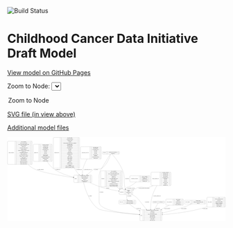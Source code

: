 <link rel='stylesheet' href="assets/style.css">
<link rel='stylesheet' href="https://unpkg.com/leaflet@1.5.1/dist/leaflet.css" integrity="sha512-xwE/Az9zrjBIphAcBb3F6JVqxf46+CDLwfLMHloNu6KEQCAWi6HcDUbeOfBIptF7tcCzusKFjFw2yuvEpDL9wQ==" crossorigin="">
<script type="text/javascript" src="https://code.jquery.com/jquery-3.2.1.min.js"></script>
<script type="text/javascript"  src="https://unpkg.com/leaflet@1.5.1/dist/leaflet.js"></script>
<script type="text/javascript" src="assets/actions.js"></script>

![Build Status](https://github.com/CBIIT/ccdi-model/actions/workflows/model-test-and-deploy.yml/badge.svg)

# Childhood Cancer Data Initiative Draft Model

[View model on GitHub Pages](https://cbiit.github.io/ccdi-model/)



Zoom to Node: <select id="node_select">
  <option value="">Zoom to Node</option>
</select>
<div id="model"></div>

<p>
<a href="./model-desc/ccdi-model.svg">SVG file (in view above)</a>
<p>
<a href="./model-desc">Additional model files</a>
<div id='graph' style='display:off;'>
<svg width="4103pt" height="1574pt"
 viewBox="0.00 0.00 4103.00 1574.00" xmlns="http://www.w3.org/2000/svg" xmlns:xlink="http://www.w3.org/1999/xlink">
<g id="graph0" class="graph" transform="scale(1 1) rotate(0) translate(4 1570)">
<title>Perl</title>
<polygon fill="#ffffff" stroke="transparent" points="-4,4 -4,-1570 4099,-1570 4099,4 -4,4"/>
<!-- sample -->
<g id="node1" class="node">
<title>sample</title>
<path fill="none" stroke="#000000" d="M1258,-720C1258,-720 1572,-720 1572,-720 1578,-720 1584,-726 1584,-732 1584,-732 1584,-846 1584,-846 1584,-852 1578,-858 1572,-858 1572,-858 1258,-858 1258,-858 1252,-858 1246,-852 1246,-846 1246,-846 1246,-732 1246,-732 1246,-726 1252,-720 1258,-720"/>
<text text-anchor="middle" x="1280" y="-785.3" font-family="Times,serif" font-size="14.00" fill="#000000">sample</text>
<polyline fill="none" stroke="#000000" points="1314,-720 1314,-858 "/>
<text text-anchor="middle" x="1324.5" y="-785.3" font-family="Times,serif" font-size="14.00" fill="#000000"> </text>
<polyline fill="none" stroke="#000000" points="1335,-720 1335,-858 "/>
<text text-anchor="middle" x="1449" y="-842.8" font-family="Times,serif" font-size="14.00" fill="#000000">participant_age_at_collection</text>
<polyline fill="none" stroke="#000000" points="1335,-835 1563,-835 "/>
<text text-anchor="middle" x="1449" y="-819.8" font-family="Times,serif" font-size="14.00" fill="#000000">sample_anatomic_site</text>
<polyline fill="none" stroke="#000000" points="1335,-812 1563,-812 "/>
<text text-anchor="middle" x="1449" y="-796.8" font-family="Times,serif" font-size="14.00" fill="#000000">sample_description</text>
<polyline fill="none" stroke="#000000" points="1335,-789 1563,-789 "/>
<text text-anchor="middle" x="1449" y="-773.8" font-family="Times,serif" font-size="14.00" fill="#000000">sample_id</text>
<polyline fill="none" stroke="#000000" points="1335,-766 1563,-766 "/>
<text text-anchor="middle" x="1449" y="-750.8" font-family="Times,serif" font-size="14.00" fill="#000000">sample_tumor_status</text>
<polyline fill="none" stroke="#000000" points="1335,-743 1563,-743 "/>
<text text-anchor="middle" x="1449" y="-727.8" font-family="Times,serif" font-size="14.00" fill="#000000">sample_type</text>
<polyline fill="none" stroke="#000000" points="1563,-720 1563,-858 "/>
<text text-anchor="middle" x="1573.5" y="-785.3" font-family="Times,serif" font-size="14.00" fill="#000000"> </text>
</g>
<!-- study -->
<g id="node7" class="node">
<title>study</title>
<path fill="none" stroke="#000000" d="M2499,-.5C2499,-.5 2889,-.5 2889,-.5 2895,-.5 2901,-6.5 2901,-12.5 2901,-12.5 2901,-195.5 2901,-195.5 2901,-201.5 2895,-207.5 2889,-207.5 2889,-207.5 2499,-207.5 2499,-207.5 2493,-207.5 2487,-201.5 2487,-195.5 2487,-195.5 2487,-12.5 2487,-12.5 2487,-6.5 2493,-.5 2499,-.5"/>
<text text-anchor="middle" x="2515" y="-100.3" font-family="Times,serif" font-size="14.00" fill="#000000">study</text>
<polyline fill="none" stroke="#000000" points="2543,-.5 2543,-207.5 "/>
<text text-anchor="middle" x="2553.5" y="-100.3" font-family="Times,serif" font-size="14.00" fill="#000000"> </text>
<polyline fill="none" stroke="#000000" points="2564,-.5 2564,-207.5 "/>
<text text-anchor="middle" x="2722" y="-192.3" font-family="Times,serif" font-size="14.00" fill="#000000">experimental_strategy_and_data_subtype</text>
<polyline fill="none" stroke="#000000" points="2564,-184.5 2880,-184.5 "/>
<text text-anchor="middle" x="2722" y="-169.3" font-family="Times,serif" font-size="14.00" fill="#000000">external_url</text>
<polyline fill="none" stroke="#000000" points="2564,-161.5 2880,-161.5 "/>
<text text-anchor="middle" x="2722" y="-146.3" font-family="Times,serif" font-size="14.00" fill="#000000">phs_accession</text>
<polyline fill="none" stroke="#000000" points="2564,-138.5 2880,-138.5 "/>
<text text-anchor="middle" x="2722" y="-123.3" font-family="Times,serif" font-size="14.00" fill="#000000">size_of_data_being_uploaded</text>
<polyline fill="none" stroke="#000000" points="2564,-115.5 2880,-115.5 "/>
<text text-anchor="middle" x="2722" y="-100.3" font-family="Times,serif" font-size="14.00" fill="#000000">study_acronym</text>
<polyline fill="none" stroke="#000000" points="2564,-92.5 2880,-92.5 "/>
<text text-anchor="middle" x="2722" y="-77.3" font-family="Times,serif" font-size="14.00" fill="#000000">study_data_types</text>
<polyline fill="none" stroke="#000000" points="2564,-69.5 2880,-69.5 "/>
<text text-anchor="middle" x="2722" y="-54.3" font-family="Times,serif" font-size="14.00" fill="#000000">study_description</text>
<polyline fill="none" stroke="#000000" points="2564,-46.5 2880,-46.5 "/>
<text text-anchor="middle" x="2722" y="-31.3" font-family="Times,serif" font-size="14.00" fill="#000000">study_name</text>
<polyline fill="none" stroke="#000000" points="2564,-23.5 2880,-23.5 "/>
<text text-anchor="middle" x="2722" y="-8.3" font-family="Times,serif" font-size="14.00" fill="#000000">study_short_title</text>
<polyline fill="none" stroke="#000000" points="2880,-.5 2880,-207.5 "/>
<text text-anchor="middle" x="2890.5" y="-100.3" font-family="Times,serif" font-size="14.00" fill="#000000"> </text>
</g>
<!-- sample&#45;&gt;study -->
<g id="edge12" class="edge">
<title>sample&#45;&gt;study</title>
<path fill="none" stroke="#000000" d="M1428.9699,-719.8495C1457.5937,-597.713 1535.2466,-345.4449 1707,-226 1768.8711,-182.9721 2205.4294,-141.889 2476.8224,-120.1114"/>
<polygon fill="#000000" stroke="#000000" points="2477.1181,-123.599 2486.8073,-119.3129 2476.5601,-116.6213 2477.1181,-123.599"/>
<text text-anchor="middle" x="1553.5" y="-465.8" font-family="Times,serif" font-size="14.00" fill="#000000">of_sample</text>
</g>
<!-- participant -->
<g id="node13" class="node">
<title>participant</title>
<path fill="none" stroke="#000000" d="M2110.5,-495.5C2110.5,-495.5 2341.5,-495.5 2341.5,-495.5 2347.5,-495.5 2353.5,-501.5 2353.5,-507.5 2353.5,-507.5 2353.5,-575.5 2353.5,-575.5 2353.5,-581.5 2347.5,-587.5 2341.5,-587.5 2341.5,-587.5 2110.5,-587.5 2110.5,-587.5 2104.5,-587.5 2098.5,-581.5 2098.5,-575.5 2098.5,-575.5 2098.5,-507.5 2098.5,-507.5 2098.5,-501.5 2104.5,-495.5 2110.5,-495.5"/>
<text text-anchor="middle" x="2146.5" y="-537.8" font-family="Times,serif" font-size="14.00" fill="#000000">participant</text>
<polyline fill="none" stroke="#000000" points="2194.5,-495.5 2194.5,-587.5 "/>
<text text-anchor="middle" x="2205" y="-537.8" font-family="Times,serif" font-size="14.00" fill="#000000"> </text>
<polyline fill="none" stroke="#000000" points="2215.5,-495.5 2215.5,-587.5 "/>
<text text-anchor="middle" x="2274" y="-572.3" font-family="Times,serif" font-size="14.00" fill="#000000">ethnicity</text>
<polyline fill="none" stroke="#000000" points="2215.5,-564.5 2332.5,-564.5 "/>
<text text-anchor="middle" x="2274" y="-549.3" font-family="Times,serif" font-size="14.00" fill="#000000">gender</text>
<polyline fill="none" stroke="#000000" points="2215.5,-541.5 2332.5,-541.5 "/>
<text text-anchor="middle" x="2274" y="-526.3" font-family="Times,serif" font-size="14.00" fill="#000000">participant_id</text>
<polyline fill="none" stroke="#000000" points="2215.5,-518.5 2332.5,-518.5 "/>
<text text-anchor="middle" x="2274" y="-503.3" font-family="Times,serif" font-size="14.00" fill="#000000">race</text>
<polyline fill="none" stroke="#000000" points="2332.5,-495.5 2332.5,-587.5 "/>
<text text-anchor="middle" x="2343" y="-537.8" font-family="Times,serif" font-size="14.00" fill="#000000"> </text>
</g>
<!-- sample&#45;&gt;participant -->
<g id="edge13" class="edge">
<title>sample&#45;&gt;participant</title>
<path fill="none" stroke="#000000" d="M1546.6023,-719.9463C1604.9068,-691.5971 1675.0964,-660.461 1741,-639 1855.4826,-601.7196 1990.0187,-576.0317 2088.3163,-560.4194"/>
<polygon fill="#000000" stroke="#000000" points="2088.979,-563.8583 2098.3134,-558.8465 2087.8909,-556.9434 2088.979,-563.8583"/>
<text text-anchor="middle" x="1881.5" y="-609.8" font-family="Times,serif" font-size="14.00" fill="#000000">of_sample</text>
</g>
<!-- synonym -->
<g id="node2" class="node">
<title>synonym</title>
<path fill="none" stroke="#000000" d="M1792.5,-1255C1792.5,-1255 2093.5,-1255 2093.5,-1255 2099.5,-1255 2105.5,-1261 2105.5,-1267 2105.5,-1267 2105.5,-1289 2105.5,-1289 2105.5,-1295 2099.5,-1301 2093.5,-1301 2093.5,-1301 1792.5,-1301 1792.5,-1301 1786.5,-1301 1780.5,-1295 1780.5,-1289 1780.5,-1289 1780.5,-1267 1780.5,-1267 1780.5,-1261 1786.5,-1255 1792.5,-1255"/>
<text text-anchor="middle" x="1820.5" y="-1274.3" font-family="Times,serif" font-size="14.00" fill="#000000">synonym</text>
<polyline fill="none" stroke="#000000" points="1860.5,-1255 1860.5,-1301 "/>
<text text-anchor="middle" x="1871" y="-1274.3" font-family="Times,serif" font-size="14.00" fill="#000000"> </text>
<polyline fill="none" stroke="#000000" points="1881.5,-1255 1881.5,-1301 "/>
<text text-anchor="middle" x="1983" y="-1285.8" font-family="Times,serif" font-size="14.00" fill="#000000">repository_of_synonym_id</text>
<polyline fill="none" stroke="#000000" points="1881.5,-1278 2084.5,-1278 "/>
<text text-anchor="middle" x="1983" y="-1262.8" font-family="Times,serif" font-size="14.00" fill="#000000">synonym_id</text>
<polyline fill="none" stroke="#000000" points="2084.5,-1255 2084.5,-1301 "/>
<text text-anchor="middle" x="2095" y="-1274.3" font-family="Times,serif" font-size="14.00" fill="#000000"> </text>
</g>
<!-- synonym&#45;&gt;sample -->
<g id="edge15" class="edge">
<title>synonym&#45;&gt;sample</title>
<path fill="none" stroke="#000000" d="M1936.8859,-1254.778C1920.7272,-1198.4725 1871.1627,-1054.5731 1772,-990 1715.7332,-953.36 1683.2631,-999.4822 1622,-972 1606.8525,-965.205 1547.551,-912.2408 1496.2811,-865.0301"/>
<polygon fill="#000000" stroke="#000000" points="1498.5048,-862.3197 1488.7811,-858.1125 1493.7589,-867.4652 1498.5048,-862.3197"/>
<text text-anchor="middle" x="1664.5" y="-960.8" font-family="Times,serif" font-size="14.00" fill="#000000">of_synonym</text>
</g>
<!-- synonym&#45;&gt;study -->
<g id="edge16" class="edge">
<title>synonym&#45;&gt;study</title>
<path fill="none" stroke="#000000" d="M1929.3387,-1254.8063C1900.4549,-1205.8095 1830.9936,-1088.1959 1772,-990 1758.3398,-967.2623 1749.8299,-964.0128 1741,-939 1718.6114,-875.5791 1721,-856.2566 1721,-789 1721,-789 1721,-789 1721,-351.5 1721,-196.6272 2189.8498,-137.5075 2476.6346,-115.8317"/>
<polygon fill="#000000" stroke="#000000" points="2477.0467,-119.3107 2486.7585,-115.0763 2476.5258,-112.3302 2477.0467,-119.3107"/>
<text text-anchor="middle" x="1763.5" y="-537.8" font-family="Times,serif" font-size="14.00" fill="#000000">of_synonym</text>
</g>
<!-- synonym&#45;&gt;participant -->
<g id="edge17" class="edge">
<title>synonym&#45;&gt;participant</title>
<path fill="none" stroke="#000000" d="M1964.0491,-1254.6348C2009.7092,-1202.439 2117.6293,-1070.5789 2166,-939 2212.354,-812.9068 2179.3203,-771.2402 2203,-639 2205.394,-625.6308 2208.4677,-611.3452 2211.5836,-597.9463"/>
<polygon fill="#000000" stroke="#000000" points="2215.0634,-598.4404 2213.9641,-587.9028 2208.2521,-596.826 2215.0634,-598.4404"/>
<text text-anchor="middle" x="2245.5" y="-785.3" font-family="Times,serif" font-size="14.00" fill="#000000">of_synonym</text>
</g>
<!-- publication -->
<g id="node3" class="node">
<title>publication</title>
<path fill="none" stroke="#000000" d="M2734,-333.5C2734,-333.5 2944,-333.5 2944,-333.5 2950,-333.5 2956,-339.5 2956,-345.5 2956,-345.5 2956,-357.5 2956,-357.5 2956,-363.5 2950,-369.5 2944,-369.5 2944,-369.5 2734,-369.5 2734,-369.5 2728,-369.5 2722,-363.5 2722,-357.5 2722,-357.5 2722,-345.5 2722,-345.5 2722,-339.5 2728,-333.5 2734,-333.5"/>
<text text-anchor="middle" x="2770.5" y="-347.8" font-family="Times,serif" font-size="14.00" fill="#000000">publication</text>
<polyline fill="none" stroke="#000000" points="2819,-333.5 2819,-369.5 "/>
<text text-anchor="middle" x="2829.5" y="-347.8" font-family="Times,serif" font-size="14.00" fill="#000000"> </text>
<polyline fill="none" stroke="#000000" points="2840,-333.5 2840,-369.5 "/>
<text text-anchor="middle" x="2887.5" y="-347.8" font-family="Times,serif" font-size="14.00" fill="#000000">pubmed_id</text>
<polyline fill="none" stroke="#000000" points="2935,-333.5 2935,-369.5 "/>
<text text-anchor="middle" x="2945.5" y="-347.8" font-family="Times,serif" font-size="14.00" fill="#000000"> </text>
</g>
<!-- publication&#45;&gt;study -->
<g id="edge9" class="edge">
<title>publication&#45;&gt;study</title>
<path fill="none" stroke="#000000" d="M2828.3378,-333.3007C2813.6838,-308.2879 2786.1287,-261.2541 2759.7703,-216.2631"/>
<polygon fill="#000000" stroke="#000000" points="2762.7676,-214.4551 2754.6927,-207.5961 2756.7278,-217.9936 2762.7676,-214.4551"/>
<text text-anchor="middle" x="2821" y="-229.8" font-family="Times,serif" font-size="14.00" fill="#000000">of_publication</text>
</g>
<!-- methylation_array_file -->
<g id="node4" class="node">
<title>methylation_array_file</title>
<path fill="none" stroke="#000000" d="M1383.5,-1163C1383.5,-1163 1750.5,-1163 1750.5,-1163 1756.5,-1163 1762.5,-1169 1762.5,-1175 1762.5,-1175 1762.5,-1381 1762.5,-1381 1762.5,-1387 1756.5,-1393 1750.5,-1393 1750.5,-1393 1383.5,-1393 1383.5,-1393 1377.5,-1393 1371.5,-1387 1371.5,-1381 1371.5,-1381 1371.5,-1175 1371.5,-1175 1371.5,-1169 1377.5,-1163 1383.5,-1163"/>
<text text-anchor="middle" x="1460.5" y="-1274.3" font-family="Times,serif" font-size="14.00" fill="#000000">methylation_array_file</text>
<polyline fill="none" stroke="#000000" points="1549.5,-1163 1549.5,-1393 "/>
<text text-anchor="middle" x="1560" y="-1274.3" font-family="Times,serif" font-size="14.00" fill="#000000"> </text>
<polyline fill="none" stroke="#000000" points="1570.5,-1163 1570.5,-1393 "/>
<text text-anchor="middle" x="1656" y="-1377.8" font-family="Times,serif" font-size="14.00" fill="#000000">dcf_indexd_guid</text>
<polyline fill="none" stroke="#000000" points="1570.5,-1370 1741.5,-1370 "/>
<text text-anchor="middle" x="1656" y="-1354.8" font-family="Times,serif" font-size="14.00" fill="#000000">file_description</text>
<polyline fill="none" stroke="#000000" points="1570.5,-1347 1741.5,-1347 "/>
<text text-anchor="middle" x="1656" y="-1331.8" font-family="Times,serif" font-size="14.00" fill="#000000">file_mapping_level</text>
<polyline fill="none" stroke="#000000" points="1570.5,-1324 1741.5,-1324 "/>
<text text-anchor="middle" x="1656" y="-1308.8" font-family="Times,serif" font-size="14.00" fill="#000000">file_name</text>
<polyline fill="none" stroke="#000000" points="1570.5,-1301 1741.5,-1301 "/>
<text text-anchor="middle" x="1656" y="-1285.8" font-family="Times,serif" font-size="14.00" fill="#000000">file_size</text>
<polyline fill="none" stroke="#000000" points="1570.5,-1278 1741.5,-1278 "/>
<text text-anchor="middle" x="1656" y="-1262.8" font-family="Times,serif" font-size="14.00" fill="#000000">file_type</text>
<polyline fill="none" stroke="#000000" points="1570.5,-1255 1741.5,-1255 "/>
<text text-anchor="middle" x="1656" y="-1239.8" font-family="Times,serif" font-size="14.00" fill="#000000">file_url_in_cds</text>
<polyline fill="none" stroke="#000000" points="1570.5,-1232 1741.5,-1232 "/>
<text text-anchor="middle" x="1656" y="-1216.8" font-family="Times,serif" font-size="14.00" fill="#000000">md5sum</text>
<polyline fill="none" stroke="#000000" points="1570.5,-1209 1741.5,-1209 "/>
<text text-anchor="middle" x="1656" y="-1193.8" font-family="Times,serif" font-size="14.00" fill="#000000">methylation_platform</text>
<polyline fill="none" stroke="#000000" points="1570.5,-1186 1741.5,-1186 "/>
<text text-anchor="middle" x="1656" y="-1170.8" font-family="Times,serif" font-size="14.00" fill="#000000">reporter_label</text>
<polyline fill="none" stroke="#000000" points="1741.5,-1163 1741.5,-1393 "/>
<text text-anchor="middle" x="1752" y="-1274.3" font-family="Times,serif" font-size="14.00" fill="#000000"> </text>
</g>
<!-- methylation_array_file&#45;&gt;sample -->
<g id="edge19" class="edge">
<title>methylation_array_file&#45;&gt;sample</title>
<path fill="none" stroke="#000000" d="M1494.6879,-1162.8335C1464.0008,-1107.3825 1431.7279,-1038.5913 1416,-972 1408.1252,-938.6583 1406.7069,-900.9368 1407.7031,-868.4405"/>
<polygon fill="#000000" stroke="#000000" points="1411.2145,-868.2141 1408.1063,-858.0855 1404.2198,-867.9417 1411.2145,-868.2141"/>
<text text-anchor="middle" x="1507.5" y="-960.8" font-family="Times,serif" font-size="14.00" fill="#000000">of_methylation_array_file</text>
</g>
<!-- study_personnel -->
<g id="node5" class="node">
<title>study_personnel</title>
<path fill="none" stroke="#000000" d="M2986.5,-294C2986.5,-294 3293.5,-294 3293.5,-294 3299.5,-294 3305.5,-300 3305.5,-306 3305.5,-306 3305.5,-397 3305.5,-397 3305.5,-403 3299.5,-409 3293.5,-409 3293.5,-409 2986.5,-409 2986.5,-409 2980.5,-409 2974.5,-403 2974.5,-397 2974.5,-397 2974.5,-306 2974.5,-306 2974.5,-300 2980.5,-294 2986.5,-294"/>
<text text-anchor="middle" x="3041.5" y="-347.8" font-family="Times,serif" font-size="14.00" fill="#000000">study_personnel</text>
<polyline fill="none" stroke="#000000" points="3108.5,-294 3108.5,-409 "/>
<text text-anchor="middle" x="3119" y="-347.8" font-family="Times,serif" font-size="14.00" fill="#000000"> </text>
<polyline fill="none" stroke="#000000" points="3129.5,-294 3129.5,-409 "/>
<text text-anchor="middle" x="3207" y="-393.8" font-family="Times,serif" font-size="14.00" fill="#000000">email_address</text>
<polyline fill="none" stroke="#000000" points="3129.5,-386 3284.5,-386 "/>
<text text-anchor="middle" x="3207" y="-370.8" font-family="Times,serif" font-size="14.00" fill="#000000">institution</text>
<polyline fill="none" stroke="#000000" points="3129.5,-363 3284.5,-363 "/>
<text text-anchor="middle" x="3207" y="-347.8" font-family="Times,serif" font-size="14.00" fill="#000000">personnel_name</text>
<polyline fill="none" stroke="#000000" points="3129.5,-340 3284.5,-340 "/>
<text text-anchor="middle" x="3207" y="-324.8" font-family="Times,serif" font-size="14.00" fill="#000000">personnel_type</text>
<polyline fill="none" stroke="#000000" points="3129.5,-317 3284.5,-317 "/>
<text text-anchor="middle" x="3207" y="-301.8" font-family="Times,serif" font-size="14.00" fill="#000000">study_personnel_id</text>
<polyline fill="none" stroke="#000000" points="3284.5,-294 3284.5,-409 "/>
<text text-anchor="middle" x="3295" y="-347.8" font-family="Times,serif" font-size="14.00" fill="#000000"> </text>
</g>
<!-- study_personnel&#45;&gt;study -->
<g id="edge10" class="edge">
<title>study_personnel&#45;&gt;study</title>
<path fill="none" stroke="#000000" d="M3036.2768,-293.9406C2992.4843,-269.6387 2939.9959,-240.5112 2889.4283,-212.4496"/>
<polygon fill="#000000" stroke="#000000" points="2891.1156,-209.3831 2880.6734,-207.5912 2887.719,-215.5039 2891.1156,-209.3831"/>
<text text-anchor="middle" x="2999.5" y="-229.8" font-family="Times,serif" font-size="14.00" fill="#000000">of_study_personnel</text>
</g>
<!-- study_funding -->
<g id="node6" class="node">
<title>study_funding</title>
<path fill="none" stroke="#000000" d="M3335.5,-317C3335.5,-317 3714.5,-317 3714.5,-317 3720.5,-317 3726.5,-323 3726.5,-329 3726.5,-329 3726.5,-374 3726.5,-374 3726.5,-380 3720.5,-386 3714.5,-386 3714.5,-386 3335.5,-386 3335.5,-386 3329.5,-386 3323.5,-380 3323.5,-374 3323.5,-374 3323.5,-329 3323.5,-329 3323.5,-323 3329.5,-317 3335.5,-317"/>
<text text-anchor="middle" x="3383" y="-347.8" font-family="Times,serif" font-size="14.00" fill="#000000">study_funding</text>
<polyline fill="none" stroke="#000000" points="3442.5,-317 3442.5,-386 "/>
<text text-anchor="middle" x="3453" y="-347.8" font-family="Times,serif" font-size="14.00" fill="#000000"> </text>
<polyline fill="none" stroke="#000000" points="3463.5,-317 3463.5,-386 "/>
<text text-anchor="middle" x="3584.5" y="-370.8" font-family="Times,serif" font-size="14.00" fill="#000000">funding_agency</text>
<polyline fill="none" stroke="#000000" points="3463.5,-363 3705.5,-363 "/>
<text text-anchor="middle" x="3584.5" y="-347.8" font-family="Times,serif" font-size="14.00" fill="#000000">funding_source_program_name</text>
<polyline fill="none" stroke="#000000" points="3463.5,-340 3705.5,-340 "/>
<text text-anchor="middle" x="3584.5" y="-324.8" font-family="Times,serif" font-size="14.00" fill="#000000">grant_id</text>
<polyline fill="none" stroke="#000000" points="3705.5,-317 3705.5,-386 "/>
<text text-anchor="middle" x="3716" y="-347.8" font-family="Times,serif" font-size="14.00" fill="#000000"> </text>
</g>
<!-- study_funding&#45;&gt;study -->
<g id="edge14" class="edge">
<title>study_funding&#45;&gt;study</title>
<path fill="none" stroke="#000000" d="M3454.7578,-316.9645C3414.5159,-298.096 3362.6805,-275.3186 3315,-259 3183.2144,-213.8966 3031.5964,-175.8004 2911.1648,-148.6633"/>
<polygon fill="#000000" stroke="#000000" points="2911.6067,-145.1754 2901.083,-146.4006 2910.0738,-152.0056 2911.6067,-145.1754"/>
<text text-anchor="middle" x="3311" y="-229.8" font-family="Times,serif" font-size="14.00" fill="#000000">of_study_funding</text>
</g>
<!-- sample_diagnosis -->
<g id="node8" class="node">
<title>sample_diagnosis</title>
<path fill="none" stroke="#000000" d="M12,-1059.5C12,-1059.5 454,-1059.5 454,-1059.5 460,-1059.5 466,-1065.5 466,-1071.5 466,-1071.5 466,-1484.5 466,-1484.5 466,-1490.5 460,-1496.5 454,-1496.5 454,-1496.5 12,-1496.5 12,-1496.5 6,-1496.5 0,-1490.5 0,-1484.5 0,-1484.5 0,-1071.5 0,-1071.5 0,-1065.5 6,-1059.5 12,-1059.5"/>
<text text-anchor="middle" x="71.5" y="-1274.3" font-family="Times,serif" font-size="14.00" fill="#000000">sample_diagnosis</text>
<polyline fill="none" stroke="#000000" points="143,-1059.5 143,-1496.5 "/>
<text text-anchor="middle" x="153.5" y="-1274.3" font-family="Times,serif" font-size="14.00" fill="#000000"> </text>
<polyline fill="none" stroke="#000000" points="164,-1059.5 164,-1496.5 "/>
<text text-anchor="middle" x="304.5" y="-1481.3" font-family="Times,serif" font-size="14.00" fill="#000000">age_at_diagnosis</text>
<polyline fill="none" stroke="#000000" points="164,-1473.5 445,-1473.5 "/>
<text text-anchor="middle" x="304.5" y="-1458.3" font-family="Times,serif" font-size="14.00" fill="#000000">days_to_last_followup</text>
<polyline fill="none" stroke="#000000" points="164,-1450.5 445,-1450.5 "/>
<text text-anchor="middle" x="304.5" y="-1435.3" font-family="Times,serif" font-size="14.00" fill="#000000">days_to_last_known_disease_status</text>
<polyline fill="none" stroke="#000000" points="164,-1427.5 445,-1427.5 "/>
<text text-anchor="middle" x="304.5" y="-1412.3" font-family="Times,serif" font-size="14.00" fill="#000000">days_to_recurrence</text>
<polyline fill="none" stroke="#000000" points="164,-1404.5 445,-1404.5 "/>
<text text-anchor="middle" x="304.5" y="-1389.3" font-family="Times,serif" font-size="14.00" fill="#000000">disease_type</text>
<polyline fill="none" stroke="#000000" points="164,-1381.5 445,-1381.5 "/>
<text text-anchor="middle" x="304.5" y="-1366.3" font-family="Times,serif" font-size="14.00" fill="#000000">last_known_disease_status</text>
<polyline fill="none" stroke="#000000" points="164,-1358.5 445,-1358.5 "/>
<text text-anchor="middle" x="304.5" y="-1343.3" font-family="Times,serif" font-size="14.00" fill="#000000">primary_diagnosis</text>
<polyline fill="none" stroke="#000000" points="164,-1335.5 445,-1335.5 "/>
<text text-anchor="middle" x="304.5" y="-1320.3" font-family="Times,serif" font-size="14.00" fill="#000000">primary_diagnosis_reference_source</text>
<polyline fill="none" stroke="#000000" points="164,-1312.5 445,-1312.5 "/>
<text text-anchor="middle" x="304.5" y="-1297.3" font-family="Times,serif" font-size="14.00" fill="#000000">primary_site</text>
<polyline fill="none" stroke="#000000" points="164,-1289.5 445,-1289.5 "/>
<text text-anchor="middle" x="304.5" y="-1274.3" font-family="Times,serif" font-size="14.00" fill="#000000">progression_or_recurrence</text>
<polyline fill="none" stroke="#000000" points="164,-1266.5 445,-1266.5 "/>
<text text-anchor="middle" x="304.5" y="-1251.3" font-family="Times,serif" font-size="14.00" fill="#000000">sample_diagnosis_id</text>
<polyline fill="none" stroke="#000000" points="164,-1243.5 445,-1243.5 "/>
<text text-anchor="middle" x="304.5" y="-1228.3" font-family="Times,serif" font-size="14.00" fill="#000000">site_of_resection_or_biopsy</text>
<polyline fill="none" stroke="#000000" points="164,-1220.5 445,-1220.5 "/>
<text text-anchor="middle" x="304.5" y="-1205.3" font-family="Times,serif" font-size="14.00" fill="#000000">tissue_or_organ_of_origin</text>
<polyline fill="none" stroke="#000000" points="164,-1197.5 445,-1197.5 "/>
<text text-anchor="middle" x="304.5" y="-1182.3" font-family="Times,serif" font-size="14.00" fill="#000000">tumor_grade</text>
<polyline fill="none" stroke="#000000" points="164,-1174.5 445,-1174.5 "/>
<text text-anchor="middle" x="304.5" y="-1159.3" font-family="Times,serif" font-size="14.00" fill="#000000">tumor_incidence_type</text>
<polyline fill="none" stroke="#000000" points="164,-1151.5 445,-1151.5 "/>
<text text-anchor="middle" x="304.5" y="-1136.3" font-family="Times,serif" font-size="14.00" fill="#000000">tumor_morphology</text>
<polyline fill="none" stroke="#000000" points="164,-1128.5 445,-1128.5 "/>
<text text-anchor="middle" x="304.5" y="-1113.3" font-family="Times,serif" font-size="14.00" fill="#000000">tumor_stage_clinical_m</text>
<polyline fill="none" stroke="#000000" points="164,-1105.5 445,-1105.5 "/>
<text text-anchor="middle" x="304.5" y="-1090.3" font-family="Times,serif" font-size="14.00" fill="#000000">tumor_stage_clinical_n</text>
<polyline fill="none" stroke="#000000" points="164,-1082.5 445,-1082.5 "/>
<text text-anchor="middle" x="304.5" y="-1067.3" font-family="Times,serif" font-size="14.00" fill="#000000">tumor_stage_clinical_t</text>
<polyline fill="none" stroke="#000000" points="445,-1059.5 445,-1496.5 "/>
<text text-anchor="middle" x="455.5" y="-1274.3" font-family="Times,serif" font-size="14.00" fill="#000000"> </text>
</g>
<!-- sample_diagnosis&#45;&gt;sample -->
<g id="edge3" class="edge">
<title>sample_diagnosis&#45;&gt;sample</title>
<path fill="none" stroke="#000000" d="M388.2889,-1059.4638C414.706,-1033.0083 443.796,-1008.7604 475,-990 601.1944,-914.1295 1000.0621,-847.3498 1235.7236,-813.1786"/>
<polygon fill="#000000" stroke="#000000" points="1236.3793,-816.6203 1245.7761,-811.7264 1235.3784,-809.6922 1236.3793,-816.6203"/>
<text text-anchor="middle" x="620" y="-960.8" font-family="Times,serif" font-size="14.00" fill="#000000">of_sample_diagnosis</text>
</g>
<!-- imaging_file -->
<g id="node9" class="node">
<title>imaging_file</title>
<path fill="none" stroke="#000000" d="M496,-1117C496,-1117 830,-1117 830,-1117 836,-1117 842,-1123 842,-1129 842,-1129 842,-1427 842,-1427 842,-1433 836,-1439 830,-1439 830,-1439 496,-1439 496,-1439 490,-1439 484,-1433 484,-1427 484,-1427 484,-1129 484,-1129 484,-1123 490,-1117 496,-1117"/>
<text text-anchor="middle" x="536" y="-1274.3" font-family="Times,serif" font-size="14.00" fill="#000000">imaging_file</text>
<polyline fill="none" stroke="#000000" points="588,-1117 588,-1439 "/>
<text text-anchor="middle" x="598.5" y="-1274.3" font-family="Times,serif" font-size="14.00" fill="#000000"> </text>
<polyline fill="none" stroke="#000000" points="609,-1117 609,-1439 "/>
<text text-anchor="middle" x="715" y="-1423.8" font-family="Times,serif" font-size="14.00" fill="#000000">checksum_algorithm</text>
<polyline fill="none" stroke="#000000" points="609,-1416 821,-1416 "/>
<text text-anchor="middle" x="715" y="-1400.8" font-family="Times,serif" font-size="14.00" fill="#000000">checksum_value</text>
<polyline fill="none" stroke="#000000" points="609,-1393 821,-1393 "/>
<text text-anchor="middle" x="715" y="-1377.8" font-family="Times,serif" font-size="14.00" fill="#000000">dcf_indexd_guid</text>
<polyline fill="none" stroke="#000000" points="609,-1370 821,-1370 "/>
<text text-anchor="middle" x="715" y="-1354.8" font-family="Times,serif" font-size="14.00" fill="#000000">file_description</text>
<polyline fill="none" stroke="#000000" points="609,-1347 821,-1347 "/>
<text text-anchor="middle" x="715" y="-1331.8" font-family="Times,serif" font-size="14.00" fill="#000000">file_mapping_level</text>
<polyline fill="none" stroke="#000000" points="609,-1324 821,-1324 "/>
<text text-anchor="middle" x="715" y="-1308.8" font-family="Times,serif" font-size="14.00" fill="#000000">file_name</text>
<polyline fill="none" stroke="#000000" points="609,-1301 821,-1301 "/>
<text text-anchor="middle" x="715" y="-1285.8" font-family="Times,serif" font-size="14.00" fill="#000000">file_size</text>
<polyline fill="none" stroke="#000000" points="609,-1278 821,-1278 "/>
<text text-anchor="middle" x="715" y="-1262.8" font-family="Times,serif" font-size="14.00" fill="#000000">file_type</text>
<polyline fill="none" stroke="#000000" points="609,-1255 821,-1255 "/>
<text text-anchor="middle" x="715" y="-1239.8" font-family="Times,serif" font-size="14.00" fill="#000000">file_url_in_cds</text>
<polyline fill="none" stroke="#000000" points="609,-1232 821,-1232 "/>
<text text-anchor="middle" x="715" y="-1216.8" font-family="Times,serif" font-size="14.00" fill="#000000">image_modality</text>
<polyline fill="none" stroke="#000000" points="609,-1209 821,-1209 "/>
<text text-anchor="middle" x="715" y="-1193.8" font-family="Times,serif" font-size="14.00" fill="#000000">imaging_instrument_model</text>
<polyline fill="none" stroke="#000000" points="609,-1186 821,-1186 "/>
<text text-anchor="middle" x="715" y="-1170.8" font-family="Times,serif" font-size="14.00" fill="#000000">imaging_platform</text>
<polyline fill="none" stroke="#000000" points="609,-1163 821,-1163 "/>
<text text-anchor="middle" x="715" y="-1147.8" font-family="Times,serif" font-size="14.00" fill="#000000">md5sum</text>
<polyline fill="none" stroke="#000000" points="609,-1140 821,-1140 "/>
<text text-anchor="middle" x="715" y="-1124.8" font-family="Times,serif" font-size="14.00" fill="#000000">software_package</text>
<polyline fill="none" stroke="#000000" points="821,-1117 821,-1439 "/>
<text text-anchor="middle" x="831.5" y="-1274.3" font-family="Times,serif" font-size="14.00" fill="#000000"> </text>
</g>
<!-- imaging_file&#45;&gt;sample -->
<g id="edge20" class="edge">
<title>imaging_file&#45;&gt;sample</title>
<path fill="none" stroke="#000000" d="M743.0707,-1116.731C772.1808,-1070.7769 808.7534,-1024.0149 852,-990 963.8769,-902.005 1117.4635,-850.6052 1235.9619,-821.8452"/>
<polygon fill="#000000" stroke="#000000" points="1236.9605,-825.2051 1245.8708,-819.473 1235.3307,-818.3974 1236.9605,-825.2051"/>
<text text-anchor="middle" x="945.5" y="-960.8" font-family="Times,serif" font-size="14.00" fill="#000000">of_imaging_file</text>
</g>
<!-- diagnosis -->
<g id="node10" class="node">
<title>diagnosis</title>
<path fill="none" stroke="#000000" d="M1761.5,-639.5C1761.5,-639.5 2144.5,-639.5 2144.5,-639.5 2150.5,-639.5 2156.5,-645.5 2156.5,-651.5 2156.5,-651.5 2156.5,-926.5 2156.5,-926.5 2156.5,-932.5 2150.5,-938.5 2144.5,-938.5 2144.5,-938.5 1761.5,-938.5 1761.5,-938.5 1755.5,-938.5 1749.5,-932.5 1749.5,-926.5 1749.5,-926.5 1749.5,-651.5 1749.5,-651.5 1749.5,-645.5 1755.5,-639.5 1761.5,-639.5"/>
<text text-anchor="middle" x="1791.5" y="-785.3" font-family="Times,serif" font-size="14.00" fill="#000000">diagnosis</text>
<polyline fill="none" stroke="#000000" points="1833.5,-639.5 1833.5,-938.5 "/>
<text text-anchor="middle" x="1844" y="-785.3" font-family="Times,serif" font-size="14.00" fill="#000000"> </text>
<polyline fill="none" stroke="#000000" points="1854.5,-639.5 1854.5,-938.5 "/>
<text text-anchor="middle" x="1995" y="-923.3" font-family="Times,serif" font-size="14.00" fill="#000000">age_at_diagnosis</text>
<polyline fill="none" stroke="#000000" points="1854.5,-915.5 2135.5,-915.5 "/>
<text text-anchor="middle" x="1995" y="-900.3" font-family="Times,serif" font-size="14.00" fill="#000000">days_to_last_followup</text>
<polyline fill="none" stroke="#000000" points="1854.5,-892.5 2135.5,-892.5 "/>
<text text-anchor="middle" x="1995" y="-877.3" font-family="Times,serif" font-size="14.00" fill="#000000">days_to_last_known_disease_status</text>
<polyline fill="none" stroke="#000000" points="1854.5,-869.5 2135.5,-869.5 "/>
<text text-anchor="middle" x="1995" y="-854.3" font-family="Times,serif" font-size="14.00" fill="#000000">days_to_recurrence</text>
<polyline fill="none" stroke="#000000" points="1854.5,-846.5 2135.5,-846.5 "/>
<text text-anchor="middle" x="1995" y="-831.3" font-family="Times,serif" font-size="14.00" fill="#000000">diagnosis_id</text>
<polyline fill="none" stroke="#000000" points="1854.5,-823.5 2135.5,-823.5 "/>
<text text-anchor="middle" x="1995" y="-808.3" font-family="Times,serif" font-size="14.00" fill="#000000">disease_type</text>
<polyline fill="none" stroke="#000000" points="1854.5,-800.5 2135.5,-800.5 "/>
<text text-anchor="middle" x="1995" y="-785.3" font-family="Times,serif" font-size="14.00" fill="#000000">last_known_disease_status</text>
<polyline fill="none" stroke="#000000" points="1854.5,-777.5 2135.5,-777.5 "/>
<text text-anchor="middle" x="1995" y="-762.3" font-family="Times,serif" font-size="14.00" fill="#000000">primary_diagnosis</text>
<polyline fill="none" stroke="#000000" points="1854.5,-754.5 2135.5,-754.5 "/>
<text text-anchor="middle" x="1995" y="-739.3" font-family="Times,serif" font-size="14.00" fill="#000000">primary_diagnosis_reference_source</text>
<polyline fill="none" stroke="#000000" points="1854.5,-731.5 2135.5,-731.5 "/>
<text text-anchor="middle" x="1995" y="-716.3" font-family="Times,serif" font-size="14.00" fill="#000000">primary_site</text>
<polyline fill="none" stroke="#000000" points="1854.5,-708.5 2135.5,-708.5 "/>
<text text-anchor="middle" x="1995" y="-693.3" font-family="Times,serif" font-size="14.00" fill="#000000">progression_or_recurrence</text>
<polyline fill="none" stroke="#000000" points="1854.5,-685.5 2135.5,-685.5 "/>
<text text-anchor="middle" x="1995" y="-670.3" font-family="Times,serif" font-size="14.00" fill="#000000">site_of_resection_or_biopsy</text>
<polyline fill="none" stroke="#000000" points="1854.5,-662.5 2135.5,-662.5 "/>
<text text-anchor="middle" x="1995" y="-647.3" font-family="Times,serif" font-size="14.00" fill="#000000">tissue_or_organ_of_origin</text>
<polyline fill="none" stroke="#000000" points="2135.5,-639.5 2135.5,-938.5 "/>
<text text-anchor="middle" x="2146" y="-785.3" font-family="Times,serif" font-size="14.00" fill="#000000"> </text>
</g>
<!-- diagnosis&#45;&gt;participant -->
<g id="edge4" class="edge">
<title>diagnosis&#45;&gt;participant</title>
<path fill="none" stroke="#000000" d="M2054.7654,-639.4712C2065.9179,-627.4271 2077.7112,-616.0499 2090,-606 2095.5629,-601.4506 2101.5,-597.1343 2107.6667,-593.0536"/>
<polygon fill="#000000" stroke="#000000" points="2109.6368,-595.9486 2116.2046,-587.6351 2105.8859,-590.0384 2109.6368,-595.9486"/>
<text text-anchor="middle" x="2134.5" y="-609.8" font-family="Times,serif" font-size="14.00" fill="#000000">of_diagnosis</text>
</g>
<!-- study_arm -->
<g id="node11" class="node">
<title>study_arm</title>
<path fill="none" stroke="#000000" d="M2102.5,-317C2102.5,-317 2399.5,-317 2399.5,-317 2405.5,-317 2411.5,-323 2411.5,-329 2411.5,-329 2411.5,-374 2411.5,-374 2411.5,-380 2405.5,-386 2399.5,-386 2399.5,-386 2102.5,-386 2102.5,-386 2096.5,-386 2090.5,-380 2090.5,-374 2090.5,-374 2090.5,-329 2090.5,-329 2090.5,-323 2096.5,-317 2102.5,-317"/>
<text text-anchor="middle" x="2136.5" y="-347.8" font-family="Times,serif" font-size="14.00" fill="#000000">study_arm</text>
<polyline fill="none" stroke="#000000" points="2182.5,-317 2182.5,-386 "/>
<text text-anchor="middle" x="2193" y="-347.8" font-family="Times,serif" font-size="14.00" fill="#000000"> </text>
<polyline fill="none" stroke="#000000" points="2203.5,-317 2203.5,-386 "/>
<text text-anchor="middle" x="2297" y="-370.8" font-family="Times,serif" font-size="14.00" fill="#000000">clinical_trial_arm</text>
<polyline fill="none" stroke="#000000" points="2203.5,-363 2390.5,-363 "/>
<text text-anchor="middle" x="2297" y="-347.8" font-family="Times,serif" font-size="14.00" fill="#000000">clinical_trial_identifier</text>
<polyline fill="none" stroke="#000000" points="2203.5,-340 2390.5,-340 "/>
<text text-anchor="middle" x="2297" y="-324.8" font-family="Times,serif" font-size="14.00" fill="#000000">clinical_trial_repository</text>
<polyline fill="none" stroke="#000000" points="2390.5,-317 2390.5,-386 "/>
<text text-anchor="middle" x="2401" y="-347.8" font-family="Times,serif" font-size="14.00" fill="#000000"> </text>
</g>
<!-- study_arm&#45;&gt;study -->
<g id="edge18" class="edge">
<title>study_arm&#45;&gt;study</title>
<path fill="none" stroke="#000000" d="M2290.5123,-316.9004C2322.5855,-289.9193 2369.7541,-252.6749 2415,-226 2434.8244,-214.3124 2455.9741,-203.072 2477.425,-192.4646"/>
<polygon fill="#000000" stroke="#000000" points="2479.1902,-195.4975 2486.6337,-187.9579 2476.1132,-189.21 2479.1902,-195.4975"/>
<text text-anchor="middle" x="2463.5" y="-229.8" font-family="Times,serif" font-size="14.00" fill="#000000">of_study_arm</text>
</g>
<!-- clinical_measure_file -->
<g id="node12" class="node">
<title>clinical_measure_file</title>
<path fill="none" stroke="#000000" d="M2708,-662.5C2708,-662.5 3060,-662.5 3060,-662.5 3066,-662.5 3072,-668.5 3072,-674.5 3072,-674.5 3072,-903.5 3072,-903.5 3072,-909.5 3066,-915.5 3060,-915.5 3060,-915.5 2708,-915.5 2708,-915.5 2702,-915.5 2696,-909.5 2696,-903.5 2696,-903.5 2696,-674.5 2696,-674.5 2696,-668.5 2702,-662.5 2708,-662.5"/>
<text text-anchor="middle" x="2779.5" y="-785.3" font-family="Times,serif" font-size="14.00" fill="#000000">clinical_measure_file</text>
<polyline fill="none" stroke="#000000" points="2863,-662.5 2863,-915.5 "/>
<text text-anchor="middle" x="2873.5" y="-785.3" font-family="Times,serif" font-size="14.00" fill="#000000"> </text>
<polyline fill="none" stroke="#000000" points="2884,-662.5 2884,-915.5 "/>
<text text-anchor="middle" x="2967.5" y="-900.3" font-family="Times,serif" font-size="14.00" fill="#000000">checksum_algorithm</text>
<polyline fill="none" stroke="#000000" points="2884,-892.5 3051,-892.5 "/>
<text text-anchor="middle" x="2967.5" y="-877.3" font-family="Times,serif" font-size="14.00" fill="#000000">checksum_value</text>
<polyline fill="none" stroke="#000000" points="2884,-869.5 3051,-869.5 "/>
<text text-anchor="middle" x="2967.5" y="-854.3" font-family="Times,serif" font-size="14.00" fill="#000000">dcf_indexd_guid</text>
<polyline fill="none" stroke="#000000" points="2884,-846.5 3051,-846.5 "/>
<text text-anchor="middle" x="2967.5" y="-831.3" font-family="Times,serif" font-size="14.00" fill="#000000">file_description</text>
<polyline fill="none" stroke="#000000" points="2884,-823.5 3051,-823.5 "/>
<text text-anchor="middle" x="2967.5" y="-808.3" font-family="Times,serif" font-size="14.00" fill="#000000">file_mapping_level</text>
<polyline fill="none" stroke="#000000" points="2884,-800.5 3051,-800.5 "/>
<text text-anchor="middle" x="2967.5" y="-785.3" font-family="Times,serif" font-size="14.00" fill="#000000">file_name</text>
<polyline fill="none" stroke="#000000" points="2884,-777.5 3051,-777.5 "/>
<text text-anchor="middle" x="2967.5" y="-762.3" font-family="Times,serif" font-size="14.00" fill="#000000">file_size</text>
<polyline fill="none" stroke="#000000" points="2884,-754.5 3051,-754.5 "/>
<text text-anchor="middle" x="2967.5" y="-739.3" font-family="Times,serif" font-size="14.00" fill="#000000">file_type</text>
<polyline fill="none" stroke="#000000" points="2884,-731.5 3051,-731.5 "/>
<text text-anchor="middle" x="2967.5" y="-716.3" font-family="Times,serif" font-size="14.00" fill="#000000">file_url_in_cds</text>
<polyline fill="none" stroke="#000000" points="2884,-708.5 3051,-708.5 "/>
<text text-anchor="middle" x="2967.5" y="-693.3" font-family="Times,serif" font-size="14.00" fill="#000000">md5sum</text>
<polyline fill="none" stroke="#000000" points="2884,-685.5 3051,-685.5 "/>
<text text-anchor="middle" x="2967.5" y="-670.3" font-family="Times,serif" font-size="14.00" fill="#000000">participant_list</text>
<polyline fill="none" stroke="#000000" points="3051,-662.5 3051,-915.5 "/>
<text text-anchor="middle" x="3061.5" y="-785.3" font-family="Times,serif" font-size="14.00" fill="#000000"> </text>
</g>
<!-- clinical_measure_file&#45;&gt;study -->
<g id="edge6" class="edge">
<title>clinical_measure_file&#45;&gt;study</title>
<path fill="none" stroke="#000000" d="M2805.8235,-662.4149C2770.8692,-599.1945 2733.0835,-520.1101 2713,-444 2693.5593,-370.3259 2688.8777,-284.6567 2689.0217,-217.7442"/>
<polygon fill="#000000" stroke="#000000" points="2692.5224,-217.612 2689.0807,-207.5918 2685.5226,-217.5713 2692.5224,-217.612"/>
<text text-anchor="middle" x="2807" y="-465.8" font-family="Times,serif" font-size="14.00" fill="#000000">of_clinical_measure_file</text>
</g>
<!-- clinical_measure_file&#45;&gt;participant -->
<g id="edge2" class="edge">
<title>clinical_measure_file&#45;&gt;participant</title>
<path fill="none" stroke="#000000" d="M2735.4286,-662.4891C2719.7471,-653.309 2703.4876,-645.2282 2687,-639 2582.374,-599.4774 2541.9962,-656.6853 2436,-621 2424.4339,-617.1061 2423.9623,-611.3634 2413,-606 2397.2531,-598.2956 2380.3508,-591.0992 2363.38,-584.5144"/>
<polygon fill="#000000" stroke="#000000" points="2364.5424,-581.2119 2353.9516,-580.9198 2362.0487,-587.7527 2364.5424,-581.2119"/>
<text text-anchor="middle" x="2565.5" y="-609.8" font-family="Times,serif" font-size="14.00" fill="#000000">of_clinical_measure_file_participant</text>
</g>
<!-- participant&#45;&gt;study -->
<g id="edge7" class="edge">
<title>participant&#45;&gt;study</title>
<path fill="none" stroke="#000000" d="M2338.7935,-495.3864C2367.1076,-481.1201 2396.4042,-463.8472 2421,-444 2443.5757,-425.7828 2536.9907,-307.4866 2608.3198,-215.489"/>
<polygon fill="#000000" stroke="#000000" points="2611.1399,-217.5638 2614.498,-207.5152 2605.6065,-213.2764 2611.1399,-217.5638"/>
<text text-anchor="middle" x="2621.5" y="-347.8" font-family="Times,serif" font-size="14.00" fill="#000000">of_participant</text>
</g>
<!-- participant&#45;&gt;study_arm -->
<g id="edge8" class="edge">
<title>participant&#45;&gt;study_arm</title>
<path fill="none" stroke="#000000" d="M2232.1157,-495.0208C2236.0725,-464.9487 2241.1961,-426.0098 2245.1079,-396.2801"/>
<polygon fill="#000000" stroke="#000000" points="2248.6026,-396.5492 2246.4371,-386.178 2241.6624,-395.6359 2248.6026,-396.5492"/>
<text text-anchor="middle" x="2286.5" y="-465.8" font-family="Times,serif" font-size="14.00" fill="#000000">of_participant</text>
</g>
<!-- study_admin -->
<g id="node14" class="node">
<title>study_admin</title>
<path fill="none" stroke="#000000" d="M3757,-259.5C3757,-259.5 4083,-259.5 4083,-259.5 4089,-259.5 4095,-265.5 4095,-271.5 4095,-271.5 4095,-431.5 4095,-431.5 4095,-437.5 4089,-443.5 4083,-443.5 4083,-443.5 3757,-443.5 3757,-443.5 3751,-443.5 3745,-437.5 3745,-431.5 3745,-431.5 3745,-271.5 3745,-271.5 3745,-265.5 3751,-259.5 3757,-259.5"/>
<text text-anchor="middle" x="3799" y="-347.8" font-family="Times,serif" font-size="14.00" fill="#000000">study_admin</text>
<polyline fill="none" stroke="#000000" points="3853,-259.5 3853,-443.5 "/>
<text text-anchor="middle" x="3863.5" y="-347.8" font-family="Times,serif" font-size="14.00" fill="#000000"> </text>
<polyline fill="none" stroke="#000000" points="3874,-259.5 3874,-443.5 "/>
<text text-anchor="middle" x="3974" y="-428.3" font-family="Times,serif" font-size="14.00" fill="#000000">acl</text>
<polyline fill="none" stroke="#000000" points="3874,-420.5 4074,-420.5 "/>
<text text-anchor="middle" x="3974" y="-405.3" font-family="Times,serif" font-size="14.00" fill="#000000">adult_or_childhood_study</text>
<polyline fill="none" stroke="#000000" points="3874,-397.5 4074,-397.5 "/>
<text text-anchor="middle" x="3974" y="-382.3" font-family="Times,serif" font-size="14.00" fill="#000000">data_types</text>
<polyline fill="none" stroke="#000000" points="3874,-374.5 4074,-374.5 "/>
<text text-anchor="middle" x="3974" y="-359.3" font-family="Times,serif" font-size="14.00" fill="#000000">file_types_and_format</text>
<polyline fill="none" stroke="#000000" points="3874,-351.5 4074,-351.5 "/>
<text text-anchor="middle" x="3974" y="-336.3" font-family="Times,serif" font-size="14.00" fill="#000000">number_of_participants</text>
<polyline fill="none" stroke="#000000" points="3874,-328.5 4074,-328.5 "/>
<text text-anchor="middle" x="3974" y="-313.3" font-family="Times,serif" font-size="14.00" fill="#000000">number_of_samples</text>
<polyline fill="none" stroke="#000000" points="3874,-305.5 4074,-305.5 "/>
<text text-anchor="middle" x="3974" y="-290.3" font-family="Times,serif" font-size="14.00" fill="#000000">organism_species</text>
<polyline fill="none" stroke="#000000" points="3874,-282.5 4074,-282.5 "/>
<text text-anchor="middle" x="3974" y="-267.3" font-family="Times,serif" font-size="14.00" fill="#000000">study_admin_id</text>
<polyline fill="none" stroke="#000000" points="4074,-259.5 4074,-443.5 "/>
<text text-anchor="middle" x="4084.5" y="-347.8" font-family="Times,serif" font-size="14.00" fill="#000000"> </text>
</g>
<!-- study_admin&#45;&gt;study -->
<g id="edge1" class="edge">
<title>study_admin&#45;&gt;study</title>
<path fill="none" stroke="#000000" d="M3744.9763,-261.9604C3741.9759,-260.9328 3738.9824,-259.9447 3736,-259 3459.2437,-171.3398 3125.0902,-132.7955 2911.1159,-116.1605"/>
<polygon fill="#000000" stroke="#000000" points="2911.2569,-112.6611 2901.0182,-115.3848 2910.7207,-119.6405 2911.2569,-112.6611"/>
<text text-anchor="middle" x="3710.5" y="-229.8" font-family="Times,serif" font-size="14.00" fill="#000000">of_study_admin</text>
</g>
<!-- sequencing_file -->
<g id="node15" class="node">
<title>sequencing_file</title>
<path fill="none" stroke="#000000" d="M872.5,-990.5C872.5,-990.5 1341.5,-990.5 1341.5,-990.5 1347.5,-990.5 1353.5,-996.5 1353.5,-1002.5 1353.5,-1002.5 1353.5,-1553.5 1353.5,-1553.5 1353.5,-1559.5 1347.5,-1565.5 1341.5,-1565.5 1341.5,-1565.5 872.5,-1565.5 872.5,-1565.5 866.5,-1565.5 860.5,-1559.5 860.5,-1553.5 860.5,-1553.5 860.5,-1002.5 860.5,-1002.5 860.5,-996.5 866.5,-990.5 872.5,-990.5"/>
<text text-anchor="middle" x="924.5" y="-1274.3" font-family="Times,serif" font-size="14.00" fill="#000000">sequencing_file</text>
<polyline fill="none" stroke="#000000" points="988.5,-990.5 988.5,-1565.5 "/>
<text text-anchor="middle" x="999" y="-1274.3" font-family="Times,serif" font-size="14.00" fill="#000000"> </text>
<polyline fill="none" stroke="#000000" points="1009.5,-990.5 1009.5,-1565.5 "/>
<text text-anchor="middle" x="1171" y="-1550.3" font-family="Times,serif" font-size="14.00" fill="#000000">avg_read_length</text>
<polyline fill="none" stroke="#000000" points="1009.5,-1542.5 1332.5,-1542.5 "/>
<text text-anchor="middle" x="1171" y="-1527.3" font-family="Times,serif" font-size="14.00" fill="#000000">checksum_algorithm</text>
<polyline fill="none" stroke="#000000" points="1009.5,-1519.5 1332.5,-1519.5 "/>
<text text-anchor="middle" x="1171" y="-1504.3" font-family="Times,serif" font-size="14.00" fill="#000000">checksum_value</text>
<polyline fill="none" stroke="#000000" points="1009.5,-1496.5 1332.5,-1496.5 "/>
<text text-anchor="middle" x="1171" y="-1481.3" font-family="Times,serif" font-size="14.00" fill="#000000">coverage</text>
<polyline fill="none" stroke="#000000" points="1009.5,-1473.5 1332.5,-1473.5 "/>
<text text-anchor="middle" x="1171" y="-1458.3" font-family="Times,serif" font-size="14.00" fill="#000000">custom_assembly_fasta_file_for_alignment</text>
<polyline fill="none" stroke="#000000" points="1009.5,-1450.5 1332.5,-1450.5 "/>
<text text-anchor="middle" x="1171" y="-1435.3" font-family="Times,serif" font-size="14.00" fill="#000000">dcf_indexd_guid</text>
<polyline fill="none" stroke="#000000" points="1009.5,-1427.5 1332.5,-1427.5 "/>
<text text-anchor="middle" x="1171" y="-1412.3" font-family="Times,serif" font-size="14.00" fill="#000000">design_description</text>
<polyline fill="none" stroke="#000000" points="1009.5,-1404.5 1332.5,-1404.5 "/>
<text text-anchor="middle" x="1171" y="-1389.3" font-family="Times,serif" font-size="14.00" fill="#000000">file_description</text>
<polyline fill="none" stroke="#000000" points="1009.5,-1381.5 1332.5,-1381.5 "/>
<text text-anchor="middle" x="1171" y="-1366.3" font-family="Times,serif" font-size="14.00" fill="#000000">file_mapping_level</text>
<polyline fill="none" stroke="#000000" points="1009.5,-1358.5 1332.5,-1358.5 "/>
<text text-anchor="middle" x="1171" y="-1343.3" font-family="Times,serif" font-size="14.00" fill="#000000">file_name</text>
<polyline fill="none" stroke="#000000" points="1009.5,-1335.5 1332.5,-1335.5 "/>
<text text-anchor="middle" x="1171" y="-1320.3" font-family="Times,serif" font-size="14.00" fill="#000000">file_size</text>
<polyline fill="none" stroke="#000000" points="1009.5,-1312.5 1332.5,-1312.5 "/>
<text text-anchor="middle" x="1171" y="-1297.3" font-family="Times,serif" font-size="14.00" fill="#000000">file_type</text>
<polyline fill="none" stroke="#000000" points="1009.5,-1289.5 1332.5,-1289.5 "/>
<text text-anchor="middle" x="1171" y="-1274.3" font-family="Times,serif" font-size="14.00" fill="#000000">file_url_in_cds</text>
<polyline fill="none" stroke="#000000" points="1009.5,-1266.5 1332.5,-1266.5 "/>
<text text-anchor="middle" x="1171" y="-1251.3" font-family="Times,serif" font-size="14.00" fill="#000000">instrument_model</text>
<polyline fill="none" stroke="#000000" points="1009.5,-1243.5 1332.5,-1243.5 "/>
<text text-anchor="middle" x="1171" y="-1228.3" font-family="Times,serif" font-size="14.00" fill="#000000">library_id</text>
<polyline fill="none" stroke="#000000" points="1009.5,-1220.5 1332.5,-1220.5 "/>
<text text-anchor="middle" x="1171" y="-1205.3" font-family="Times,serif" font-size="14.00" fill="#000000">library_layout</text>
<polyline fill="none" stroke="#000000" points="1009.5,-1197.5 1332.5,-1197.5 "/>
<text text-anchor="middle" x="1171" y="-1182.3" font-family="Times,serif" font-size="14.00" fill="#000000">library_selection</text>
<polyline fill="none" stroke="#000000" points="1009.5,-1174.5 1332.5,-1174.5 "/>
<text text-anchor="middle" x="1171" y="-1159.3" font-family="Times,serif" font-size="14.00" fill="#000000">library_source</text>
<polyline fill="none" stroke="#000000" points="1009.5,-1151.5 1332.5,-1151.5 "/>
<text text-anchor="middle" x="1171" y="-1136.3" font-family="Times,serif" font-size="14.00" fill="#000000">library_strategy</text>
<polyline fill="none" stroke="#000000" points="1009.5,-1128.5 1332.5,-1128.5 "/>
<text text-anchor="middle" x="1171" y="-1113.3" font-family="Times,serif" font-size="14.00" fill="#000000">md5sum</text>
<polyline fill="none" stroke="#000000" points="1009.5,-1105.5 1332.5,-1105.5 "/>
<text text-anchor="middle" x="1171" y="-1090.3" font-family="Times,serif" font-size="14.00" fill="#000000">number_of_bp</text>
<polyline fill="none" stroke="#000000" points="1009.5,-1082.5 1332.5,-1082.5 "/>
<text text-anchor="middle" x="1171" y="-1067.3" font-family="Times,serif" font-size="14.00" fill="#000000">number_of_reads</text>
<polyline fill="none" stroke="#000000" points="1009.5,-1059.5 1332.5,-1059.5 "/>
<text text-anchor="middle" x="1171" y="-1044.3" font-family="Times,serif" font-size="14.00" fill="#000000">platform</text>
<polyline fill="none" stroke="#000000" points="1009.5,-1036.5 1332.5,-1036.5 "/>
<text text-anchor="middle" x="1171" y="-1021.3" font-family="Times,serif" font-size="14.00" fill="#000000">reference_genome_assembly</text>
<polyline fill="none" stroke="#000000" points="1009.5,-1013.5 1332.5,-1013.5 "/>
<text text-anchor="middle" x="1171" y="-998.3" font-family="Times,serif" font-size="14.00" fill="#000000">sequence_alignment_software</text>
<polyline fill="none" stroke="#000000" points="1332.5,-990.5 1332.5,-1565.5 "/>
<text text-anchor="middle" x="1343" y="-1274.3" font-family="Times,serif" font-size="14.00" fill="#000000"> </text>
</g>
<!-- sequencing_file&#45;&gt;sample -->
<g id="edge11" class="edge">
<title>sequencing_file&#45;&gt;sample</title>
<path fill="none" stroke="#000000" d="M1254.7428,-990.1204C1261.7415,-978.8245 1268.8392,-967.7433 1276,-957 1296.8226,-925.7599 1322.3731,-893.5111 1345.8632,-865.7237"/>
<polygon fill="#000000" stroke="#000000" points="1348.6129,-867.893 1352.4284,-858.009 1343.2819,-863.3564 1348.6129,-867.893"/>
<text text-anchor="middle" x="1342.5" y="-960.8" font-family="Times,serif" font-size="14.00" fill="#000000">of_sequencing_file</text>
</g>
<!-- therapeutic_procedure -->
<g id="node16" class="node">
<title>therapeutic_procedure</title>
<path fill="none" stroke="#000000" d="M2308.5,-731.5C2308.5,-731.5 2665.5,-731.5 2665.5,-731.5 2671.5,-731.5 2677.5,-737.5 2677.5,-743.5 2677.5,-743.5 2677.5,-834.5 2677.5,-834.5 2677.5,-840.5 2671.5,-846.5 2665.5,-846.5 2665.5,-846.5 2308.5,-846.5 2308.5,-846.5 2302.5,-846.5 2296.5,-840.5 2296.5,-834.5 2296.5,-834.5 2296.5,-743.5 2296.5,-743.5 2296.5,-737.5 2302.5,-731.5 2308.5,-731.5"/>
<text text-anchor="middle" x="2387" y="-785.3" font-family="Times,serif" font-size="14.00" fill="#000000">therapeutic_procedure</text>
<polyline fill="none" stroke="#000000" points="2477.5,-731.5 2477.5,-846.5 "/>
<text text-anchor="middle" x="2488" y="-785.3" font-family="Times,serif" font-size="14.00" fill="#000000"> </text>
<polyline fill="none" stroke="#000000" points="2498.5,-731.5 2498.5,-846.5 "/>
<text text-anchor="middle" x="2577.5" y="-831.3" font-family="Times,serif" font-size="14.00" fill="#000000">days_to_treatment</text>
<polyline fill="none" stroke="#000000" points="2498.5,-823.5 2656.5,-823.5 "/>
<text text-anchor="middle" x="2577.5" y="-808.3" font-family="Times,serif" font-size="14.00" fill="#000000">therapeutic_agents</text>
<polyline fill="none" stroke="#000000" points="2498.5,-800.5 2656.5,-800.5 "/>
<text text-anchor="middle" x="2577.5" y="-785.3" font-family="Times,serif" font-size="14.00" fill="#000000">treatment_id</text>
<polyline fill="none" stroke="#000000" points="2498.5,-777.5 2656.5,-777.5 "/>
<text text-anchor="middle" x="2577.5" y="-762.3" font-family="Times,serif" font-size="14.00" fill="#000000">treatment_outcome</text>
<polyline fill="none" stroke="#000000" points="2498.5,-754.5 2656.5,-754.5 "/>
<text text-anchor="middle" x="2577.5" y="-739.3" font-family="Times,serif" font-size="14.00" fill="#000000">treatment_type</text>
<polyline fill="none" stroke="#000000" points="2656.5,-731.5 2656.5,-846.5 "/>
<text text-anchor="middle" x="2667" y="-785.3" font-family="Times,serif" font-size="14.00" fill="#000000"> </text>
</g>
<!-- therapeutic_procedure&#45;&gt;participant -->
<g id="edge5" class="edge">
<title>therapeutic_procedure&#45;&gt;participant</title>
<path fill="none" stroke="#000000" d="M2419.8874,-731.4968C2381.4737,-700.8049 2331.2443,-664.262 2282,-639 2259.1153,-627.2603 2242.2265,-641.7288 2227,-621 2222.062,-614.2775 2219.3995,-606.2989 2218.2134,-598.0318"/>
<polygon fill="#000000" stroke="#000000" points="2221.6891,-597.5774 2217.4452,-587.8698 2214.7091,-598.1052 2221.6891,-597.5774"/>
<text text-anchor="middle" x="2320" y="-609.8" font-family="Times,serif" font-size="14.00" fill="#000000">of_therapeutic_procedure</text>
</g>
</g>
</svg>
</div>
